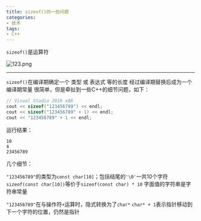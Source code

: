 ```yaml
---
title: sizeof()的一些问题
categories: 
- 技术
tags:
- C++
---
```


`sizeof()`是运算符

![123.png](https://i.loli.net/2020/03/04/sVczPIRbZjaQLmh.png)

<!-- more -->

------

`sizeof()`在编译期确定一个 类型 或 表达式 等的长度
经过编译期替换后成为一个编译期常量
很简单，但是牵扯到一些C++的细节问题，如下：

```C++
// Visual Studio 2019 x86
cout << sizeof("123456789") << endl;
cout << sizeof("123456789" + 1) << endl;
cout << "123456789" + 1 << endl;
```

运行结果：

```
10
4
23456789
```

几个细节：

`"123456789"`的类型为`const char[10]`；包括结尾的`'\0'`一共10个字符
`sizeof(const char[10])`等价于`sizeof(const char) * 10`
字面值的字符串是字符串常量

`"123456789"`在与操作符`+`运算时，隐式转换为了`char*`
`char* + 1`表示指针移动到下一个字符的位置，仍然是指针

